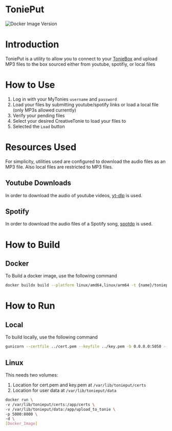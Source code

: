 ToniePut
========

![Docker Image Version](https://img.shields.io/docker/v/srz2/tonieput?label=Docker%20Image&link=https%3A%2F%2Fgithub.com%2Fsrz2%2FToniePut)

# Introduction
ToniePut is a utility to allow you to connect to your [TonieBox](https://tonies.com/) and upload MP3 files to the box sourced either from youtube, spotifiy, or local files

# How to Use
1. Log in with your MyTonies `username` and `password`
2. Load your files by submitting youtube/spotify links or load a local file (only MP3s allowed currently)
3. Verify your pending files
4. Select your desired CreativeTonie to load your files to
5. Selected the `Load` button

# Resources Used

For simplicity, utilities used are configured to download the audio files as an MP3 file. Also local files are restricted to MP3 files.

## Youtube Downloads

In order to download the audio of youtube videos, [yt-dlp](https://github.com/yt-dlp/yt-dlp) is used.

## Spotify

In order to download the audio files of a Spotify song, [spotdp](https://github.com/spotDL/spotify-downloader) is used. 

# How to Build

## Docker 
To Build a docker image, use the following command

```bash
docker buildx build --platform linux/amd64,linux/arm64 -t {name}/tonieput:{tag} .
```

# How to Run

## Local
To build locally, use the following command

```bash
gunicorn --certfile ../cert.pem --keyfile ../key.pem -b 0.0.0.0:5050 --chdir src main:app
```

## Linux
This needs two volumes:
1. Location for cert.pem and key.pem at `/var/lib/tonieput/certs`
2. Location for user data at `/var/lib/tonieput/data`

```bash
docker run \
-v /var/lib/tonieput/certs:/app/certs \
-v /var/lib/tonieput/data:/app/upload_to_tonie \
-p 5000:8000 \
-d \
[Docker_Image]
```
